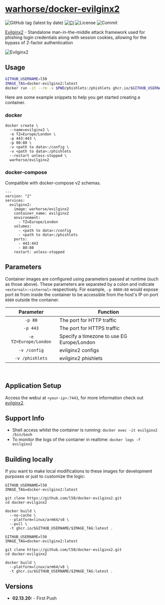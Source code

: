 # [warhorse/docker-evilginx2](https://github.com/war-horse/docker-evilginx2)

![GitHub tag (latest by date)](https://img.shields.io/github/v/tag/warhorse/docker-evilginx2)
[![CI](https://github.com/warhorse/docker-evilginx2/workflows/Docker/badge.svg?event=push)](https://github.com/warhorse/docker-evilginx2/actions?query=workflow%3ADocker)
![License](https://img.shields.io/github/license/warhorse/docker-evilginx2)
![Commit](https://img.shields.io/github/last-commit/warhorse/docker-evilginx2)

[Evilginx2](https://github.com/kgretzky/evilginx2) - Standalone man-in-the-middle attack framework used for phishing login credentials along with session cookies, allowing for the bypass of 2-factor authentication


![Evilginx2](https://raw.githubusercontent.com/kgretzky/evilginx2/master/media/img/evilginx2-logo-512.png)

## Usage

```bash
GITHUB_USERNAME=l50
IMAGE_TAG=docker-evilginx2:latest
docker run -it --rm -v $PWD/phishlets:/phishlets ghcr.io/$GITHUB_USERNAME/$IMAGE_TAG
```

Here are some example snippets to help you get started creating a container.

### docker

```
docker create \
  --name=evilginx2 \
  -e TZ=Europe/London \
  -p 443:443 \
  -p 80:80 \
  -v <path to data>:/config \
  -v <path to data>:/phishlets 
  --restart unless-stopped \
  warhorse/evilginx2
```

### docker-compose

Compatible with docker-compose v2 schemas.

```
---
version: "2"
services:
  evilginx2:
    image: warhorse/evilginx2
    container_name: evilginx2
    environment:
      - TZ=Europe/London
    volumes:
      - <path to data>:/config
      - <path to data>:/phishlets
    ports:
      - 443:443
      - 80:80
    restart: unless-stopped
```

## Parameters

Container images are configured using parameters passed at runtime (such as those above). These parameters are separated by a colon and indicate `<external>:<internal>` respectively. For example, `-p 8080:80` would expose port `80` from inside the container to be accessible from the host's IP on port `8080` outside the container.

| Parameter | Function |
| :----: | --- |
| `-p 80` | The port for HTTP traffic |
| `-p 443` | The port for HTTPS traffic |
| `-e TZ=Europe/London` | Specify a timezone to use EG Europe/London|
| `-v /config` | evilginx2 configs |
| `-v /phishlets` | evilginx2 phishlets |

&nbsp;
## Application Setup

Access the webui at `<your-ip>:7443`, for more information check out [evilginx2](https://github.com/kgretzky/evilginx2).



## Support Info

* Shell access whilst the container is running: `docker exec -it evilginx2 /bin/bash`
* To monitor the logs of the container in realtime: `docker logs -f evilginx2`

## Building locally

If you want to make local modifications to these images for development purposes or just to customize the logic:
```
GITHUB_USERNAME=l50
IMAGE_TAG=docker-evilginx2:latest

git clone https://github.com/l50/docker-evilginx2.git
cd docker-evilginx2

docker build \
  --no-cache \
  --platform=linux/arm64/v8 \
  --pull \
  -t ghcr.io/$GITHUB_USERNAME/$IMAGE_TAG:latest .
```

```
GITHUB_USERNAME=l50
IMAGE_TAG=docker-evilginx2:latest

git clone https://github.com/l50/docker-evilginx2.git
cd docker-evilginx2

docker build \
  --platform=linux/arm64/v8 \
  -t ghcr.io/$GITHUB_USERNAME/$IMAGE_TAG:latest .
```

## Versions

* **02.13.20:** - First Push
